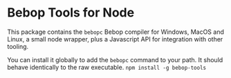 # Bebop Tools for Node
This package contains the `bebopc` Bebop compiler for Windows, MacOS and Linux, a small node wrapper, plus a Javascript API for integration with other tooling.

You can install it globally to add the `bebopc` command to your path. It should behave identically to the raw executable.
`npm install -g bebop-tools`
